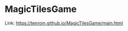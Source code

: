 # MagicTilesGame

Link: <a href="https://tenrom.github.io/MagicTiles/main.html" target="_blank">https://tenrom.github.io/MagicTilesGame/main.html<a/>
